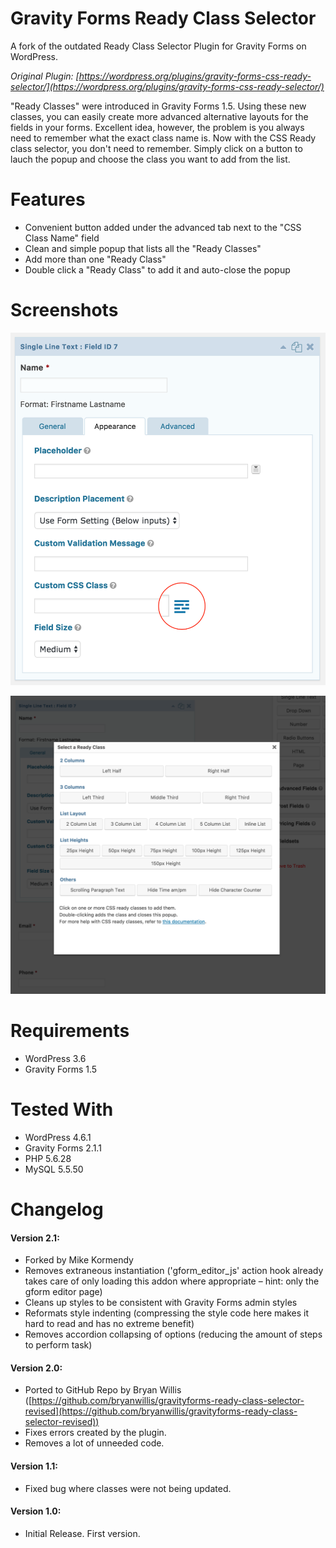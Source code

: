 # Gravity Forms Ready Class Selector

A fork of the outdated Ready Class Selector Plugin for Gravity Forms on WordPress.

*Original Plugin: [https://wordpress.org/plugins/gravity-forms-css-ready-selector/](https://wordpress.org/plugins/gravity-forms-css-ready-selector/)*

"Ready Classes" were introduced in Gravity Forms 1.5. Using these new classes, you can easily create more advanced alternative layouts for the fields in your forms. Excellent idea, however, the problem is you always need to remember what the exact class name is. Now with the CSS Ready class selector, you don't need to remember. Simply click on a button to lauch the popup and choose the class you want to add from the list.

# Features

* Convenient button added under the advanced tab next to the "CSS Class Name" field
* Clean and simple popup that lists all the "Ready Classes"
* Add more than one "Ready Class"
* Double click a "Ready Class" to add it and auto-close the popup

# Screenshots

![Button for displaying a list of ready class selectors](https://raw.githubusercontent.com/mkormendy/gravity-forms-ready-class-selector/master/screenshot-1.png)

![Modal of ready class selector buttons to choose from](https://raw.githubusercontent.com/mkormendy/gravity-forms-ready-class-selector/master/screenshot-2.png)

# Requirements

* WordPress 3.6
* Gravity Forms 1.5

# Tested With

* WordPress 4.6.1
* Gravity Forms 2.1.1
* PHP 5.6.28
* MySQL 5.5.50

# Changelog

#### Version 2.1:
* Forked by Mike Kormendy
* Removes extraneous instantiation ('gform\_editor\_js' action hook already takes care of only loading this addon where appropriate – hint: only the gform editor page)
* Cleans up styles to be consistent with Gravity Forms admin styles
* Reformats style indenting (compressing the style code here makes it hard to read and has no extreme benefit)
* Removes accordion collapsing of options (reducing the amount of steps to perform task)

#### Version 2.0:
* Ported to GitHub Repo by Bryan Willis ([https://github.com/bryanwillis/gravityforms-ready-class-selector-revised](https://github.com/bryanwillis/gravityforms-ready-class-selector-revised))
* Fixes errors created by the plugin.
* Removes a lot of unneeded code.

#### Version 1.1:
* Fixed bug where classes were not being updated.

#### Version 1.0:
* Initial Release. First version.



